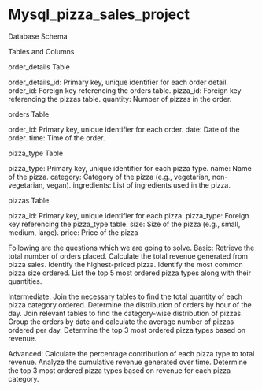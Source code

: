 # Mysql_pizza_sales_project

Database Schema

Tables and Columns

order_details Table

order_details_id: Primary key, unique identifier for each order detail.
order_id: Foreign key referencing the orders table.
pizza_id: Foreign key referencing the pizzas table.
quantity: Number of pizzas in the order.

orders Table

order_id: Primary key, unique identifier for each order.
date: Date of the order.
time: Time of the order.

pizza_type Table

pizza_type: Primary key, unique identifier for each pizza type.
name: Name of the pizza.
category: Category of the pizza (e.g., vegetarian, non-vegetarian, vegan).
ingredients: List of ingredients used in the pizza.

pizzas Table

pizza_id: Primary key, unique identifier for each pizza.
pizza_type: Foreign key referencing the pizza_type table.
size: Size of the pizza (e.g., small, medium, large).
price: Price of the pizza

Following are the questions which we are going to solve.
Basic:
Retrieve the total number of orders placed.
Calculate the total revenue generated from pizza sales.
Identify the highest-priced pizza.
Identify the most common pizza size ordered.
List the top 5 most ordered pizza types along with their quantities.


Intermediate:
Join the necessary tables to find the total quantity of each pizza category ordered.
Determine the distribution of orders by hour of the day.
Join relevant tables to find the category-wise distribution of pizzas.
Group the orders by date and calculate the average number of pizzas ordered per day.
Determine the top 3 most ordered pizza types based on revenue.

Advanced:
Calculate the percentage contribution of each pizza type to total revenue.
Analyze the cumulative revenue generated over time.
Determine the top 3 most ordered pizza types based on revenue for each pizza category.
